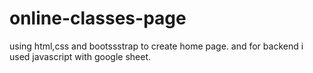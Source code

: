 # online-classes-page
using html,css and bootssstrap to create home page. and for backend i used javascript with google sheet.
